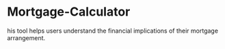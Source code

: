 # Mortgage-Calculator
his tool helps users understand the financial implications of their mortgage arrangement.
